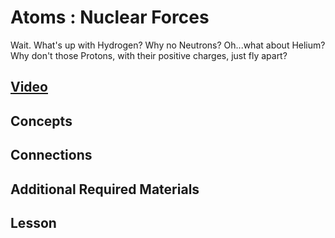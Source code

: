 # Atoms : Nuclear Forces
Wait. What's up with Hydrogen? Why no Neutrons? Oh...what about Helium? Why don't those Protons, with their positive charges, just fly apart?

## [Video]()

## Concepts

## Connections

## Additional Required Materials

## Lesson